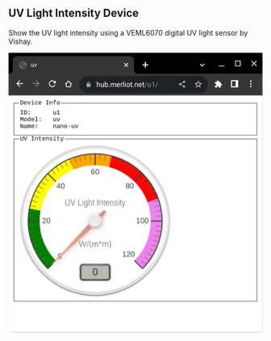 ## UV Light Intensity Device

Show the UV light intensity using a VEML6070 digital UV light sensor by Vishay.

![](images/view.png)


